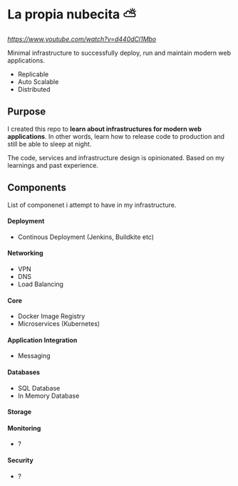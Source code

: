 # La propia nubecita ⛅️
*https://www.youtube.com/watch?v=d440dCl1Mbo*

Minimal infrastructure to successfully deploy, run and maintain modern web applications.

- Replicable
- Auto Scalable
- Distributed

## Purpose

I created this repo to **learn about infrastructures for modern web applications**. In other words, learn how to release code to production and still be able to sleep at night.

The code, services and infrastructure design is opinionated. Based on my learnings and past experience.

## Components

List of componenet i attempt to have in my infrastructure.

#### Deployment

- Continous Deployment (Jenkins, Buildkite etc)

#### Networking

- VPN
- DNS
- Load Balancing

#### Core

- Docker Image Registry
- Microservices (Kubernetes)

#### Application Integration

- Messaging

#### Databases

- SQL Database
- In Memory Database

#### Storage

#### Monitoring

- ?

#### Security

- ?
